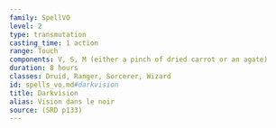 ```yaml
---
family: SpellVO
level: 2
type: transmutation
casting_time: 1 action
range: Touch
components: V, S, M (either a pinch of dried carrot or an agate)
duration: 8 hours
classes: Druid, Ranger, Sorcerer, Wizard
id: spells_vo.md#darkvision
title: Darkvision
alias: Vision dans le noir
source: (SRD p133)
---
```


